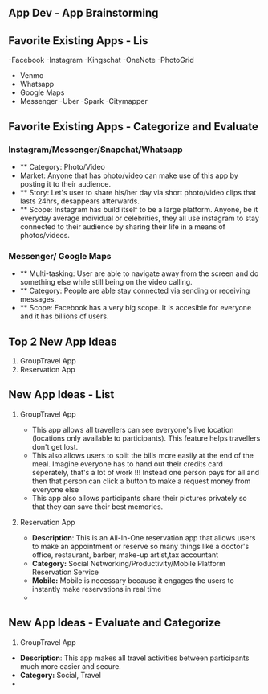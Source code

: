 ## App Dev - App Brainstorming 

## Favorite Existing Apps - Lis
-Facebook
-Instagram
-Kingschat
-OneNote
-PhotoGrid
- Venmo
- Whatsapp
- Google Maps
- Messenger
-Uber
-Spark
-Citymapper


## Favorite Existing Apps - Categorize and Evaluate
### Instagram/Messenger/Snapchat/Whatsapp
   - ** Category: Photo/Video
   - Market: Anyone that has photo/video can make use of this app by posting it to their audience. 
   - ** Story: Let's user to share his/her day via short photo/video clips that lasts 24hrs, desappears afterwards. 
   - ** Scope: Instagram has build itself to be a large platform. Anyone, be it everyday average individual or celebrities, they all use instagram to stay connected to their audience by sharing their life in a means of photos/videos.


### Messenger/ Google Maps
- ** Multi-tasking: User are able to navigate away from the screen and do something else while still being on the video calling.
- ** Category: People are able stay connected via sending or receiving messages. 
- ** Scope: Facebook has a very big scope. It is accesible for everyone and it has billions of users. 

## Top 2 New App Ideas
1. GroupTravel App
2. Reservation App

## New App Ideas - List
1. GroupTravel App
    - This app allows all travellers can see everyone's live location (locations only available to participants). This feature helps travellers don't get lost.
    -  This also allows users to split the bills more easily at the end of the meal. Imagine everyone has to hand out their credits card seperately, that's a lot of work !!! Instead one person pays for all and then that person can click a button to make a request money from everyone else
    -  This app also allows participants share their pictures privately so that they can save their best memories.

2. Reservation App
   - **Description**: This is an All-In-One reservation app that allows users to make an appointment or reserve so many things like a doctor's office, restaurant, barber, make-up artist,tax accountant
   - **Category:** Social Networking/Productivity/Mobile Platform Reservation Service
   - **Mobile:** Mobile is necessary because it engages the users to instantly make reservations in real time
   - 
## New App Ideas - Evaluate and Categorize
1. GroupTravel App
 - **Description**: This app makes all travel activities between participants much more easier and secure.
 - **Category:** Social, Travel
 - 
